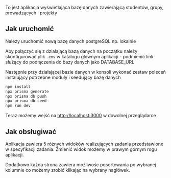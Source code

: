 To jest aplikacja wyświetlająca bazę danych zawierającą studentów, grupy, prowadzących i projekty

## Jak uruchomić

Należy uruchomić nową bazę danych postgreSQL np. lokalnie

Aby połączyć się z działającą bazą danych na początku należy skonfigurować plik `.env` w katalogu głównym aplikacji - podmienić link służący do podłączenia do bazy danych jako DATABASE_URL

Następnie przy działającej bazie danych w konsoli wykonać zestaw poleceń instalujący potrzebne moduły i seedujący bazę danych

```bash
npm install
npx prisma generate
npx prisma db push
npx prisma db seed
npm run dev
```

Teraz możemy wejść na [http://localhost:3000](http://localhost:3000) w dowolnej przeglądarce

## Jak obsługiwać

Aplikacja zawiera 5 różnych widoków realizujących zadania przedstawione w specyfikacji zadania. Zmienić widok możemy w prawym górnym rogu aplikacji.

Dodatkowo każda strona zawiera możliwośc posortowania po wybranej kolumnie co możemy zrobić klikając na wybrany nagłówek.
